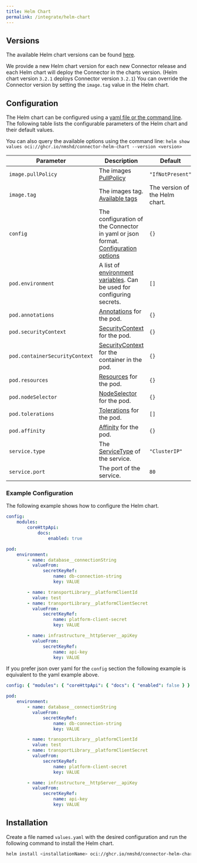 ```yaml
---
title: Helm Chart
permalink: /integrate/helm-chart
---
```


## Versions

The available Helm chart versions can be found [here](https://github.com/nmshd/cns-connector/pkgs/container/connector-helm-chart/versions).

We provide a new Helm chart version for each new Connector release and each Helm chart will deploy the Connector in the charts version. (Helm chart version `3.2.1` deploys Connector version `3.2.1`)
You can override the Connector version by setting the `image.tag` value in the Helm chart.

## Configuration

The Helm chart can be configured using a [yaml file or the command line](https://helm.sh/docs/intro/using_helm/#customizing-the-chart-before-installing). The following table lists the configurable parameters of the Helm chart and their default values.

You can also query the available options using the command line: `helm show values oci://ghcr.io/nmshd/connector-helm-chart --version <version>`

| Parameter                      | Description                                                                                                                                                                   | Default                        |
| ------------------------------ | ----------------------------------------------------------------------------------------------------------------------------------------------------------------------------- | ------------------------------ |
| `image.pullPolicy`             | The images [PullPolicy](https://kubernetes.io/docs/concepts/containers/images/#image-pull-policy)                                                                             | `"IfNotPresent"`               |
| `image.tag`                    | The images tag. [Available tags](https://github.com/nmshd/cns-connector/pkgs/container/connector/versions)                                                                    | The version of the Helm chart. |
| `config`                       | The configuration of the Connector in yaml or json format. [Configuration options](https://enmeshed.eu/integrate/connector-configuration)                                     | `{}`                           |
| `pod.environment`              | A list of [environment variables](https://kubernetes.io/docs/reference/kubernetes-api/workload-resources/pod-v1/#environment-variables). Can be used for configuring secrets. | `[]`                           |
| `pod.annotations`              | [Annotations](https://kubernetes.io/docs/concepts/overview/working-with-objects/annotations/) for the pod.                                                                    | `{}`                           |
| `pod.securityContext`          | [SecurityContext](https://kubernetes.io/docs/reference/kubernetes-api/workload-resources/pod-v1/#security-context) for the pod.                                               | `{}`                           |
| `pod.containerSecurityContext` | [SecurityContext](https://kubernetes.io/docs/reference/kubernetes-api/workload-resources/pod-v1/#security-context-1) for the container in the pod.                            | `{}`                           |
| `pod.resources`                | [Resources](https://kubernetes.io/docs/reference/kubernetes-api/workload-resources/pod-v1/#resources) for the pod.                                                            | `{}`                           |
| `pod.nodeSelector`             | [NodeSelector](https://kubernetes.io/docs/concepts/scheduling-eviction/assign-pod-node/#nodeselector) for the pod.                                                            | `{}`                           |
| `pod.tolerations`              | [Tolerations](https://kubernetes.io/docs/concepts/scheduling-eviction/taint-and-toleration/) for the pod.                                                                     | `[]`                           |
| `pod.affinity`                 | [Affinity](https://kubernetes.io/docs/reference/kubernetes-api/workload-resources/pod-v1/#NodeAffinity) for the pod.                                                          | `{}`                           |
| `service.type`                 | The [ServiceType](https://kubernetes.io/docs/concepts/services-networking/service/#publishing-services-service-types) of the service.                                         | `"ClusterIP"`                  |
| `service.port`                 | The port of the service.                                                                                                                                                      | `80`                           |

### Example Configuration

The following example shows how to configure the Helm chart.

```yaml
config:
    modules:
        coreHttpApi:
            docs:
                enabled: true

pod:
    environment:
        - name: database__connectionString
          valueFrom:
              secretKeyRef:
                  name: db-connection-string
                  key: VALUE

        - name: transportLibrary__platformClientId
          value: test
        - name: transportLibrary__platformClientSecret
          valueFrom:
              secretKeyRef:
                  name: platform-client-secret
                  key: VALUE

        - name: infrastructure__httpServer__apiKey
          valueFrom:
              secretKeyRef:
                  name: api-key
                  key: VALUE
```

If you prefer json over yaml for the `config` section the following example is equivalent to the yaml example above.

```yaml
config: { "modules": { "coreHttpApi": { "docs": { "enabled": false } } } }

pod:
    environment:
        - name: database__connectionString
          valueFrom:
              secretKeyRef:
                  name: db-connection-string
                  key: VALUE

        - name: transportLibrary__platformClientId
          value: test
        - name: transportLibrary__platformClientSecret
          valueFrom:
              secretKeyRef:
                  name: platform-client-secret
                  key: VALUE

        - name: infrastructure__httpServer__apiKey
          valueFrom:
              secretKeyRef:
                  name: api-key
                  key: VALUE
```

## Installation

Create a file named `values.yaml` with the desired configuration and run the following command to install the Helm chart.

```bash
helm install <installationName> oci://ghcr.io/nmshd/connector-helm-chart --version <version> -f values.yaml
```
